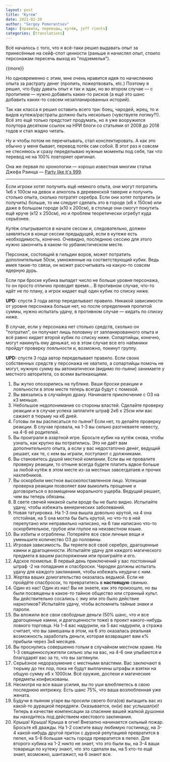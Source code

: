 ```yaml
---
layout: post
title: "Кутёж"
date: 2021-02-20
author: "Sergey Pomerantsev"
tags: [правила, переводы, кутёж, jeff rients]
categories: [translations]
---
```


Всё началось с того, что я всё-таки решил выдавать опыт за принесённые на сейф-спот ценности (раньше я начислял опыт, стоило персонажам пересечь выход из "подземелья").

{{more}}

Но одновременно с этим, мне очень нравится идея по начислению опыта за растрату денег (пропить, пожертвовать, etc.) Поэтому я решил, что буду давать опыт и так и эдак, но во втором случае — с пропитием — нужно добавить каких-то рисков (а ещё это шанс добавить каких-то совсем незапланированных историй).

Так как класса я решил оставить всего три: боец, чародей, жрец, то и видов кутежа/растраты должно быть несколько (чувствуете логику?!). Всё это ещё только предстоит продумать, но я уже вооружился полутора десятком ссылок на НРИ блоги со статьями от 2008 до 2018 годов и стал жадно читать.

Ну и чтобы потом не перечитывать, стал конспектировать. А как это обычно у меня бывает, перевод потёк сам собой. В этот раз я совсем не стесняюсь и сразу переделываю нужные моменты под себя, так что перевод не на 100% повторяет оригинал.

Она же первая по хронологии — хорошо известная многим статья Джефа Рэинца — [Party like it's 999](http://jrients.blogspot.com/2008/12/party-like-its-999.html).

---

Если игроки хотят получить ещё немного опыта, они могут потратить 1к6 х 100см на девок и алкоголь в деревенской таверне и получить столько опыта, сколько потратят серебра. Если они хотят потратить (и получить) больше, то им следует сделать это в городе (к8 х 150см) или даже в большом городе (к10 х 200см), в столице они смогут покутить ещё круче (к12 х 250см), но и проблем теоретически огребут куда серьёзнее.

Кутёж отыгрывается в начале сессии и, следовательно, должен заявляться в конце сессии предыдущей, если в кутеже есть необходимость, конечно. Очевидно, последнюю сессию для этого нужно закончить в каком-то урбанистическом месте.

Персонаж, состоящий в гильдии воров, может потратить дополнительные 50см, умноженные на соответствующий кубик. Ведь имея такие-то связи, он может рассчитывать на какую-то совсем ядерную дурь.

Если при броске кубика выпадет число не больше уровня персонажа, то он просто отлично проводит время... В противном случае, что-то идёт не по плану, а игрок кидает ещё один кубик по списку ниже.

**UPD:** спустя 3 года автор переделывает правило. Никакой зависимости от уровня персонажа больше нет, но после определения пропитой суммы, нужно испытать удачу, в противном случае — кидать по списку ниже.

В случае, если у персонажа нет столько средств, сколько он "потратил", он получает лишь половину от запланированного опыта и всё равно кидает второй кубик по списку ниже. Сопартийцы, конечно, могут накинуть ему деньжат, но в этом случае все его наёмники пройдут проверку лояльности и, возможно, покинут группу.

**UPD:** спустя 3 года автор переделывает правило. Если своих собственных средств у персонажа не хватило, а сопартийцы помочь не могут, нужную сумму вы автоматически (видимо по-пьяни) занимаете у местного авторитета, со всеми вытекающими.

1. Вы жутко опозорились на публике. Ваши броски реакции и лояльности в этом месте теперь всегда будут с помехой.
2. Вы ввязались в случайную драку. Начинаете приключение с ОЗ на к3 меньше.
3. Небольшое недопонимание со стороны властей. Сделайте проверку реакции и в случае успеха заплатите штраф 2к6 х 25см или вас сажают в тюрьму на к6 дней.
4. Готовы ли вы расписаться по пьяни? Если нет, то делайте проверку реакции. В случае провала, на 1-3 вы сильно разгневаете невесту, на 4-6 её родителей.
5. Вы проиграли в азартной игре. Бросьте кубик на кутёж снова, чтобы узнать, как крупно вы потратились. Это не даёт вам дополнительного опыта, а если у вас недостаточно денег, ведущий решает, как те, с кем вы играли, поступают с должниками.
6. Вы становитесь душой местной компании. Если вы не провалите проверку реакции, то отныне всегда будете платить вдвое больше за любой кутёж в этом месте из-за местных завсегдатаев и прочих нахлебников.
7. Вы оскорбили местное высокопоставленное лицо. Успешная проверка реакции позволяет вам вымолить прощение и договориться о возмещении морального ущерба. Ведущий решает, чем вы теперь обязаны.
8. В свете свечей никакой сыпи вроде бы не было видно. Испытайте удачу, чтобы избежать венерических заболеваний.
9. Новая татуировка. На 1-3 она вышла довольно крутой, на 4 она отстойная, на 5 она могла бы быть крутой, но что-то в ней перепутано или неправильно написано, на 6 там написано что-то оскорбительное, грубое или глупое на неизвестном языке.
10. Вы избиты и ограблены. Потеряйте все свои личные вещи и уменьшите количество ОЗ до половины.
11. Игровая зависимость. Вы теряете всё своё серебро, драгоценные камни и драгоценности. Испытайте удачу для каждого магического предмета в вашем распоряжении или проиграйте и его.
12. Адское похмелье. В первый день приключений у вас постоянный штраф -2 на попадания и спасброски. Чародеи должны испытать удачу для каждого заклинания, чтобы избежать неудачи с ним.
13. Жертва ваших домогательство оказалась ведьмой. Если не пройдёте спасбросок, то превратитесь в **настоящую** свинью.
14. Один из нас! Один из нас! Вы не знаете, как это произошло, но вы были посвящены в какое-то тайное общество или странный культ. Вы действительно сосались с эму или это было действие наркотиков? Испытайте удачу, чтобы вспомнить тайные знаки и пароли.
15. Вы вложили все свои свободные деньги (50% шанс, что и все драгоценные камни, и драгоценности тоже) в проект какого-нибудь ловкого торговца. На 1-4 вас надурили, на 5 вас надурили, а стража считает, что вы замешаны в этом, на 6 это оказалась реальная возможность заработать деньги, которая возвращает вам к% прибыли через 3к4 месяцев.
16. Вы проснулись совершенно голым в случайном местном храме. На 1-3 священнослужители сильно злы на вас, на 4-6 они улыбаются и благодарят вас за то, что вы заглянули.
17. Серьёзное недоразумение с местными властями. Вас заключают в тюрьму до тех пор, пока не будут выплачены штрафы и взятки на общую сумму к6 х 1000см. Всё оружие, доспехи и магические предметы конфискованы.
18. Несмотря на все ваши усилия, вы по уши влюбляетесь в свою последнюю интрижку. Есть шанс 75%, что ваша возлюбленная уже жената.
19. Будучи в пьяном угаре вы просили своего бога(ов) вытащить вас из какой-то дурацкой передряги. Оказывается, он(и) вас услышал(и)! Теперь в качестве компенсации за спасение вашей жалкой душонки вы находитесь под действием квестового заклинания.
20. Крыша! Крыша! Крыша в огне! Внезапно начинается сильный пожар. Бросьте к6 дважды. На 1-2 сожгите вашу любимую гостиницу, на 3-4 какой-нибудь другой притон с дурной репутацией превратится в пепел, на 5-6 большая часть города превратится в пепел. Для второго кубика на 1-2 никто не знает, что это были вы, на 3-4 ваши товарищи по кутежу знают, что это сделали вы, на 5 кто-то ещё знает, возможно, шантажист, на 6 знают все.
